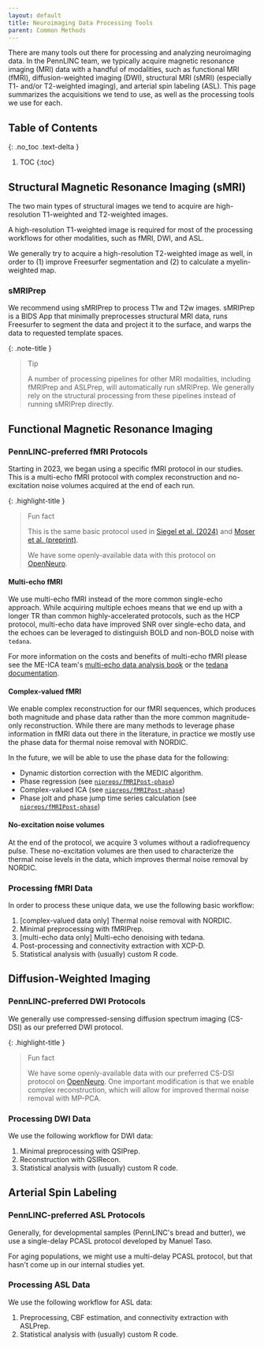 ```yaml
---
layout: default
title: Neuroimaging Data Processing Tools
parent: Common Methods
---
```


There are many tools out there for processing and analyzing neuroimaging data.
In the PennLINC team, we typically acquire magnetic resonance imaging (MRI)
data with a handful of modalities, such as functional MRI (fMRI),
diffusion-weighted imaging (DWI),
structural MRI (sMRI) (especially T1- and/or T2-weighted imaging),
and arterial spin labeling (ASL).
This page summarizes the acquisitions we tend to use,
as well as the processing tools we use for each.

## Table of Contents
{: .no_toc .text-delta }

1. TOC
{:toc}

## Structural Magnetic Resonance Imaging (sMRI)

The two main types of structural images we tend to acquire are
high-resolution T1-weighted and T2-weighted images.

A high-resolution T1-weighted image is required for most of the processing workflows
for other modalities, such as fMRI, DWI, and ASL.

We generally try to acquire a high-resolution T2-weighted image as well,
in order to (1) improve Freesurfer segmentation and (2) to calculate a myelin-weighted map.

### sMRIPrep

We recommend using sMRIPrep to process T1w and T2w images.
sMRIPrep is a BIDS App that minimally preprocesses structural MRI data,
runs Freesurfer to segment the data and project it to the surface,
and warps the data to requested template spaces.

{: .note-title }
> Tip
>
> A number of processing pipelines for other MRI modalities,
> including fMRIPrep and ASLPrep, will automatically run sMRIPrep.
> We generally rely on the structural processing from these pipelines
> instead of running sMRIPrep directly.


## Functional Magnetic Resonance Imaging

### PennLINC-preferred fMRI Protocols

Starting in 2023, we began using a specific fMRI protocol in our studies.
This is a multi-echo fMRI protocol with complex reconstruction and
no-excitation noise volumes acquired at the end of each run.

{: .highlight-title }
> Fun fact
>
> This is the same basic protocol used in
> [Siegel et al. (2024)](https://www.nature.com/articles/s41586-024-07624-5) and
> [Moser et al. (preprint)](http://biorxiv.org/lookup/doi/10.1101/2023.10.27.564416).
>
> We have some openly-available data with this protocol on
> [OpenNeuro](https://openneuro.org/datasets/ds005250).

#### Multi-echo fMRI

We use multi-echo fMRI instead of the more common single-echo approach.
While acquiring multiple echoes means that we end up with a longer TR than common
highly-accelerated protocols, such as the HCP protocol,
multi-echo data have improved SNR over single-echo data,
and the echoes can be leveraged to distinguish BOLD and non-BOLD noise with ``tedana``.

For more information on the costs and benefits of multi-echo fMRI please see
the ME-ICA team's
[multi-echo data analysis book](https://me-ica.github.io/multi-echo-data-analysis/content/intro.html)
or the [tedana documentation](https://tedana.readthedocs.io/en/stable/).

#### Complex-valued fMRI

We enable complex reconstruction for our fMRI sequences,
which produces both magnitude and phase data rather than the more common magnitude-only
reconstruction.
While there are many methods to leverage phase information in fMRI data out there
in the literature,
in practice we mostly use the phase data for thermal noise removal with NORDIC.

In the future, we will be able to use the phase data for the following:

- Dynamic distortion correction with the MEDIC algorithm.
- Phase regression (see [`nipreps/fMRIPost-phase`](https://github.com/nipreps/fmripost-phase))
- Complex-valued ICA (see [`nipreps/fMRIPost-phase`](https://github.com/nipreps/fmripost-phase))
- Phase jolt and phase jump time series calculation (see [`nipreps/fMRIPost-phase`](https://github.com/nipreps/fmripost-phase))

#### No-excitation noise volumes

At the end of the protocol, we acquire 3 volumes without a radiofrequency pulse.
These no-excitation volumes are then used to characterize the thermal noise levels in the data,
which improves thermal noise removal by NORDIC.


### Processing fMRI Data

In order to process these unique data, we use the following basic workflow:

1. [complex-valued data only] Thermal noise removal with NORDIC.
2. Minimal preprocessing with fMRIPrep.
3. [multi-echo data only] Multi-echo denoising with tedana.
4. Post-processing and connectivity extraction with XCP-D.
5. Statistical analysis with (usually) custom R code.


## Diffusion-Weighted Imaging

### PennLINC-preferred DWI Protocols

We generally use compressed-sensing diffusion spectrum imaging (CS-DSI)
as our preferred DWI protocol.

{: .highlight-title }
> Fun fact
>
> We have some openly-available data with our preferred CS-DSI protocol on
> [OpenNeuro](https://openneuro.org/datasets/ds004737).
> One important modification is that we enable complex reconstruction,
> which will allow for improved thermal noise removal with MP-PCA.

### Processing DWI Data

We use the following workflow for DWI data:

1. Minimal preprocessing with QSIPrep.
2. Reconstruction with QSIRecon.
3. Statistical analysis with (usually) custom R code.


## Arterial Spin Labeling

### PennLINC-preferred ASL Protocols

Generally, for developmental samples (PennLINC's bread and butter),
we use a single-delay PCASL protocol developed by Manuel Taso.

For aging populations, we might use a multi-delay PCASL protocol,
but that hasn't come up in our internal studies yet.

### Processing ASL Data

We use the following workflow for ASL data:

1. Preprocessing, CBF estimation, and connectivity extraction with ASLPrep.
2. Statistical analysis with (usually) custom R code.
